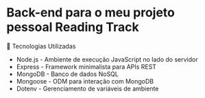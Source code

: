 # Back-end para o meu projeto pessoal Reading Track

🚀 Tecnologias Utilizadas

* Node.js - Ambiente de execução JavaScript no lado do servidor
* Express - Framework minimalista para APIs REST
* MongoDB - Banco de dados NoSQL
* Mongoose - ODM para interação com MongoDB
* Dotenv - Gerenciamento de variáveis de ambiente


